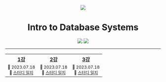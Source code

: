 <div align="center">
    <a
        height="200px"
        href="https://youtube.com/playlist?list=PLSE8ODhjZXjaKScG3l0nuOiDTTqpfnWFf"
    >
        <img src="https://i.ytimg.com/vi/uikbtpVZS2s/hqdefault.jpg?sqp=-oaymwEXCNACELwBSFryq4qpAwkIARUAAIhCGAE=&rs=AOn4CLCmNpsniFx3BvtYZIkhV1a1O-CBvw"/>
    </a>
    <h1>Intro to Database Systems</h1>
    <div>
        <img src="https://img.shields.io/badge/%EA%B8%B0%EA%B0%84-2023.07.18%20~%202023.00.00-e76f51?style=for-the-badge"/>
        <img src="https://img.shields.io/badge/참여자-펭귄,그루트,나강,렉사-faa307?style=for-the-badge"/>
    </div>
</div>

---

<table>
    <tr>
        <th>
            <div align="center">
                <a href="https://youtu.be/uikbtpVZS2s">1강</a>
            </div>
        </th>
        <th>
            <div align="center">
                <a href="https://youtu.be/II5qNuxfSoo">2강</a>
            </div>
        </th>
        <th>
            <div align="center">
                <a href="https://youtu.be/df-l2PxUidI">3강</a>
            </div>
        </th>
    </tr>
    <tr>
        <td>
            <div align="center">
                <sup>
                    📆 2023.07.18
                </sup>
            </div>
            <div align="center">
                <sup>
                    📝 
                    <a href="">스터디 일지</a>
                </sup>
            </div>
        </td>
        <td>
            <div align="center">
                <sup>
                    📆 2023.07.18
                </sup>
            </div>
            <div align="center">
                <sup>
                    📝 
                    <a href="">스터디 일지</a>
                </sup>
            </div>
        </td>
        <td>
            <div align="center">
                <sup>
                    📆 2023.07.18
                </sup>
            </div>
            <div align="center">
                <sup>
                    📝 
                    <a href="">스터디 일지</a>
                </sup>
            </div>
        </td>
    </tr>
</table>
